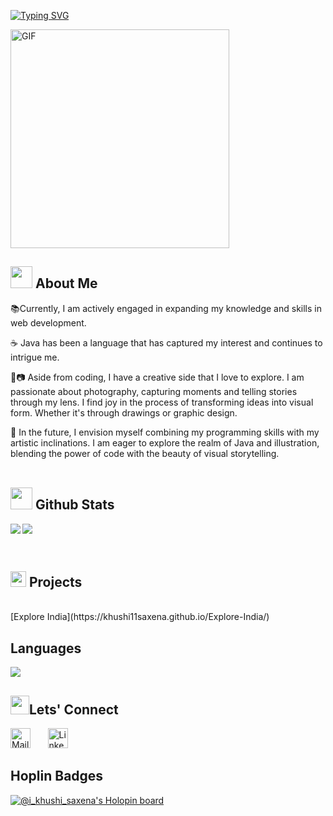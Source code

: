 <!-- Typed Script -->
[![Typing SVG](https://readme-typing-svg.demolab.com?font=Dancing+Script&size=50&pause=450&color=9D1BF7&center=true&vCenter=true&multiline=true&width=500&height=200&lines=I'am+Khushi+)](https://git.io/typing-svg)

<img src="https://steamuserimages-a.akamaihd.net/ugc/1631947648964785474/81CBA15178466DD47195A239232202E78987B714/?imw=637&imh=358&ima=fit&impolicy=Letterbox&imcolor=%23000000&letterbox=true" width="350px" alt="GIF"  align-item="center"> 
<br />

## <img src="https://vignette.wikia.nocookie.net/undertale/images/9/92/Giphy.gif/revision/latest?cb=20160614134158&path-prefix=pl" width="35"><b> About Me </b>
<p color=red>
📚Currently, I am actively engaged in expanding my knowledge and skills in web development. 

☕ Java has been a language that has captured my interest and continues to intrigue me.

🎨📷 Aside from coding, I have a creative side that I love to explore. I am passionate about photography, capturing moments and telling stories through my lens. I find joy in the process of transforming ideas into visual form. Whether it's through drawings or graphic design.

🌟 In the future, I envision myself combining my programming skills with my artistic inclinations. I am eager to explore the realm of Java and illustration, blending the power of code with the beauty of visual storytelling. <br><br>
</p>



## <img src="https://media.giphy.com/media/iY8CRBdQXODJSCERIr/giphy.gif" width="35"><b> Github Stats </b>
<p align="center">
  <div>
  <img align="left"src="https://github-readme-stats.vercel.app/api?username=khushi11saxena&count_private=true&show_icons=true&theme=material-palenight&hide_border=true&bg_color=1F222E" />
  <img align="center" src="https://github-readme-streak-stats.herokuapp.com?user=khushi11saxena&theme=material-palenight&hide_border=true&fire=C77800&ring=7C2AE8&background=1F222E" />

  
</p>

<br>

## <img src="https://media2.giphy.com/media/QssGEmpkyEOhBCb7e1/giphy.gif?cid=ecf05e47a0n3gi1bfqntqmob8g9aid1oyj2wr3ds3mg700bl&rid=giphy.gif" width ="25"><b> Projects</b>

<br>
[Explore India](https://khushi11saxena.github.io/Explore-India/)


## <b> Languages</b>
 <img align="center" src="https://github-readme-stats.vercel.app/api/top-langs/?username=khushi11saxena&layout=compact&title_color=fff&text_color=fff&bg_color=1F222E" />
  </div>  
<!-- Social icons section -->

## <img src="https://media.tenor.com/images/22f42c11b612b041b4038573dca18a2d/tenor.gif" width="30"><b>Lets' Connect</b>
<p align="left">
   <a href="https://mail.google.com/mail/u/0/?tab=rm#inbox?compose=new&to=khushi.saxena.0811@gmail.com"><img width="32px" alt="Mail" title="Mail" src="https://upload.wikimedia.org/wikipedia/commons/4/4e/Gmail_Icon.png"/></a>
  &#8287;&#8287;&#8287;&#8287;&#8287;
  <a href="https://www.linkedin.com/in/khushi-saxena-542ba2216/"><img width="32px" alt="Linkedin" title="Linkedin" src="https://cdn.freebiesupply.com/logos/large/2x/linkedin-icon-logo-png-transparent.png"/></a>
  &#8287;&#8287;&#8287;&#8287;&#8287;
</p>

## Hoplin Badges

[![@i_khushi_saxena's Holopin board](https://holopin.me/i_khushi_saxena)](https://holopin.io/@i_khushi_saxena)
